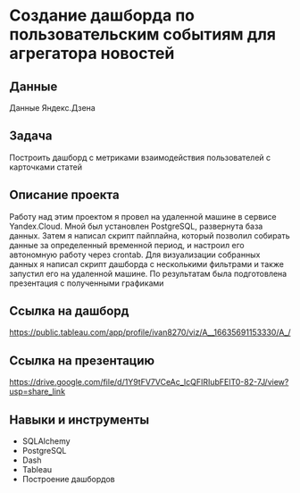 # Создание дашборда по пользовательским событиям для агрегатора новостей
## Данные
Данные Яндекс.Дзена

## Задача
Построить дашборд с метриками взаимодействия пользователей с карточками статей

## Описание проекта
Работу над этим проектом я провел на удаленной машине в сервисе Yandex.Cloud. Мной был установлен PostgreSQL, развернута база данных. Затем я написал скрипт пайплайна, который позволил собирать данные за определенный временной период, и настроил его автономную работу через crontab. Для визуализации собранных данных я написал скрипт дашборда с несколькими фильтрами и также запустил его на удаленной машине. По результатам была подготовлена презентация с полученными графиками

## Ссылка на дашборд
https://public.tableau.com/app/profile/ivan8270/viz/A__16635691153330/A_/

## Ссылка на презентацию
https://drive.google.com/file/d/1Y9tFV7VCeAc_lcQFIRIubFElT0-82-7J/view?usp=share_link
 
 ## Навыки и инструменты
- SQLAlchemy
- PostgreSQL
- Dash
- Tableau
- Построение дашбордов
